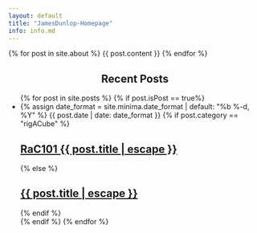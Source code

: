 ```yaml
---
layout: default
title: "JamesDunlop-Homepage"
info: info.md
---
```

<div class="body">
  {% for post in site.about %}
    {{ post.content }}
  {% endfor %}

  <center><h2>Recent Posts</h2></center>
  <ul class="post-list">
    {% for post in site.posts %}
        {% if post.isPost == true%}
          <li>
            {% assign date_format = site.minima.date_format | default: "%b %-d, %Y" %}
            <span class="post-meta">{{ post.date | date: date_format }}</span>
            {% if post.category == "rigACube" %}
                <h2>
                  <a class="post-link" href="{{ post.url | relative_url }}">RaC101 {{ post.title | escape }}</a>
                </h2>
            {% else %}
                <h2>
                  <a class="post-link" href="{{ post.url | relative_url }}">{{ post.title | escape }}</a>
                </h2>
            {% endif %}
          </li>
        {% endif %}
    {% endfor %}
  </ul>
</div>
